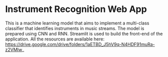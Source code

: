 # Instrument Recognition Web App
 This is a machine learning model that aims to implement a multi-class classifier that identifies instruments in music streams. The model is prepared using CNN and RNN. 
 Streamlit is used to build the front-end of the application.
 All the resources are available here:
 https://drive.google.com/drive/folders/1aETBD_J5hV9q-N4HDF91muRa-z2VMIw_
